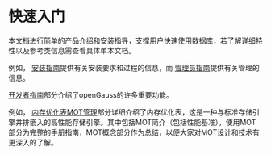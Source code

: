 # 快速入门

本文档进行简单的产品介绍和安装指导，支撑用户快速使用数据库，若了解详细特性以及参考类信息需查看具体单本文档。

例如， [安装指南](../installation/installation.md)提供有关安装要求和过程的信息，而 [管理员指南](../Administratorguide/Administratorguide.md)提供有关管理的信息。

 [开发者指南](../Developerguide/应用开发指南.md)部分介绍了openGauss的许多重要功能。

例如， [内存优化表MOT管理](../Administration/内存优化表MOT管理.md)部分详细介绍了内存优化表，这是一种与标准存储引擎并排嵌入的高性能存储引擎。其中包括MOT简介（包括性能基准），使用MOT部分为完整的手册指南，MOT概念部分作为总结，以便大家对MOT设计和技术有更深入的了解。